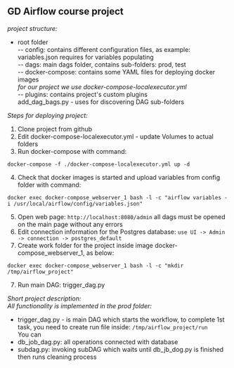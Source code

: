 ## GD Airflow course project

_project structure:_
- root folder  
-- config: contains different configuration files, as example: variables.json requires for variables populating    
-- dags: main dags folder, contains sub-folders: prod, test  
-- docker-compose: contains some YAML files for deploying docker images  
_for our project we use docker-compose-localexecutor.yml_  
-- plugins: contains project's custom plugins  
add_dag_bags.py - uses for discovering DAG sub-folders 

_Steps for deploying project:_  
1) Clone project from github
2) Edit docker-compose-localexecutor.yml - update Volumes to actual folders  
3) Run docker-compose with command:    
```
docker-compose -f ./docker-compose-localexecutor.yml up -d
```
4) Check that docker images is started and upload variables from config folder with command:  
```
docker exec docker-compose_webserver_1 bash -l -c "airflow variables -i /usr/local/airflow/config/variables.json"
```
5) Open web page: `http://localhost:8080/admin` all dags must be opened on the main page without any errors  
6) Edit connection information for the Postgres database: `use UI -> Admin -> connection -> postgres_default`  
7) Create work folder for the project inside image docker-compose_webserver_1, as below:  
```
docker exec docker-compose_webserver_1 bash -l -c "mkdir /tmp/airflow_project"
```
7) Run main DAG: trigger_dag.py  

_Short project description:_  
_All functionality is implemented in the prod folder:_  
- trigger_dag.py - is main DAG which starts the workflow, to complete 1st task, you need to create run file inside: `/tmp/airflow_project/run`  
You can   
- db_job_dag.py: all operations connected with database  
- subdag.py: invoking subDAG which waits until db_jb_dog.py is finished then runs cleaning process  




   
